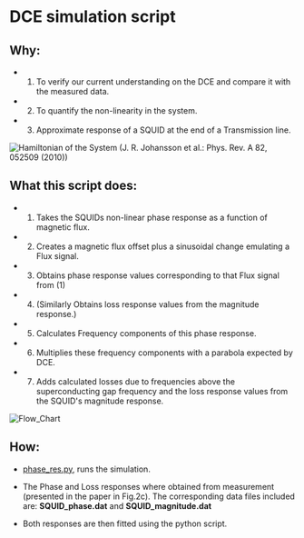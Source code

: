 # DCE simulation script

## Why:

- 1. To verify our current understanding on the DCE  and compare it with the measured data.
- 2. To quantify the non-linearity in the system.
- 3. Approximate response of a SQUID at the end of a Transmission line.

![Hamiltonian of the System](https://user-images.githubusercontent.com/4573907/40114212-544f9f36-590c-11e8-9134-163e7d6c2706.png)
(J. R. Johansson et al.: Phys. Rev. A 82, 052509 (2010))

## What this script does:

- 1. Takes the SQUIDs non-linear phase response as a function of magnetic flux.
- 2. Creates a magnetic flux offset plus a sinusoidal change emulating a Flux signal.
- 3. Obtains phase response values corresponding to that Flux signal from (1)
- 4. (Similarly Obtains loss response values from the magnitude response.)
- 5. Calculates Frequency components of this phase response.
- 6. Multiplies these frequency components with a parabola expected by DCE.
- 7. Adds calculated losses due to frequencies above the superconducting gap frequency and the loss response values from the SQUID's magnitude response.

![Flow_Chart](https://user-images.githubusercontent.com/4573907/40114197-4aeff86e-590c-11e8-917f-b8e18ca9b6f4.png)

## How:

- [phase_res.py](https://github.com/benschneider/Sim_DCE/blob/master/phase_res.py), runs the simulation.
-  The Phase and Loss responses where obtained from measurement (presented in the paper in Fig.2c). The corresponding data files included are: **SQUID_phase.dat** and **SQUID_magnitude.dat**

- Both responses are then fitted using the python script.
